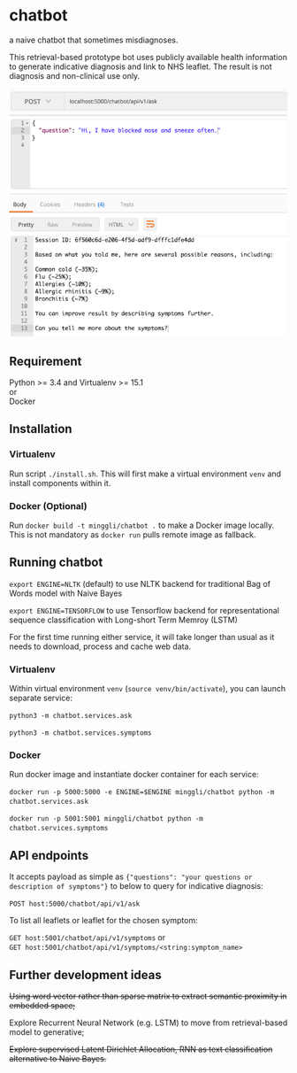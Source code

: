 # chatbot
a naive chatbot that sometimes misdiagnoses.

This retrieval-based prototype bot uses publicly available health information to generate indicative diagnosis and link to NHS leaflet. The result is not diagnosis and non-clinical use only.

![alt text](screenshots/example_cold.png "example common cold")

## Requirement
Python >= 3.4 and Virtualenv >= 15.1  
or  
Docker

## Installation
### Virtualenv
Run script `./install.sh`. This will first make a virtual environment `venv` and install components within it.
### Docker (Optional)
Run `docker build -t minggli/chatbot .` to make a Docker image locally. This is not mandatory as `docker run` pulls remote image as fallback.

## Running chatbot

`export ENGINE=NLTK` (default) to use NLTK backend for traditional Bag of Words model with Naive Bayes  

`export ENGINE=TENSORFLOW` to use Tensorflow backend for representational sequence classification with Long-short Term Memroy (LSTM)

For the first time running either service, it will take longer than usual as it needs to download, process and cache web data.  

### Virtualenv
Within virtual environment `venv` (`source venv/bin/activate`), you can launch separate service:  

`python3 -m chatbot.services.ask`  

`python3 -m chatbot.services.symptoms`
### Docker
Run docker image and instantiate docker container for each service:  

`docker run -p 5000:5000 -e ENGINE=$ENGINE minggli/chatbot python -m chatbot.services.ask`  

`docker run -p 5001:5001 minggli/chatbot python -m chatbot.services.symptoms`  

## API endpoints
It accepts payload as simple as `{"questions": "your questions or description of symptoms"}` to below to query for indicative diagnosis:  

`POST host:5000/chatbot/api/v1/ask`  

To list all leaflets or leaflet for the chosen symptom:  

`GET host:5001/chatbot/api/v1/symptoms` or  
`GET host:5001/chatbot/api/v1/symptoms/<string:symptom_name>`

## Further development ideas
~~Using word vector rather than sparse matrix to extract semantic proximity in embedded space;~~

Explore Recurrent Neural Network (e.g. LSTM) to move from retrieval-based model to generative;

~~Explore supervised Latent Dirichlet Allocation, RNN as text classification alternative to Naive Bayes.~~
